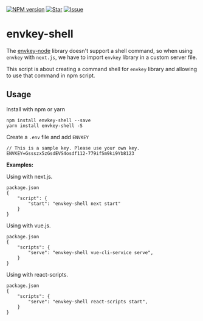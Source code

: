 [![NPM version][npm-image]][npm-url] [![Star][star-image]][repo-url] [![Issue][issue-image]][issue-url]

[star-image]:https://img.shields.io/github/stars/vespaiach/envkey-shell?style=flat-square
[issue-image]:https://img.shields.io/github/issues/vespaiach/envkey-shell?style=flat-square
[issue-url]:https://github.com/vespaiach/envkey-shell/issues
[npm-url]:https://www.npmjs.com/package/envkey-shell
[npm-image]:https://img.shields.io/github/v/release/vespaiach/envkey-shell?style=flat-square
[repo-url]:https://github.com/vespaiach/envkey-shell


# envkey-shell

The [envkey-node](https://github.com/envkey/envkey-node) library doesn't support a shell command, so when using `envkey` with `next.js`, we have to import `envkey` library in a custom server file.

This script is about creating a command shell for `envkey` library and allowing to use that command in npm script.

## Usage

Install with npm or yarn
```
npm install envkey-shell --save
yarn install envkey-shell -S
```

Create a `.env` file and add `ENVKEY`
```
// This is a sample key. Please use your own key.
ENVKEY=Gssszx5zGsdEVS4osdf112-779ifSm9ki9Yb8123
```

**Examples:**

Using with next.js.
```
package.json
{
    "script": {
        "start": "envkey-shell next start"
    }
}
```

Using with vue.js.
```
package.json
{
    "scripts": {
        "serve": "envkey-shell vue-cli-service serve",
    }
}
```

Using with react-scripts.
```
package.json
{
    "scripts": {
        "serve": "envkey-shell react-scripts start",
    }
}
```
